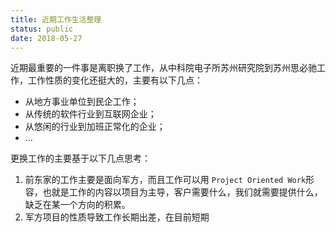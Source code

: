 ```yaml
---
title: 近期工作生活整理
status: public
date: 2018-05-27
---
```

近期最重要的一件事是离职换了工作，从中科院电子所苏州研究院到苏州思必驰工作，工作性质的变化还挺大的，主要有以下几点：
- 从地方事业单位到民企工作；
- 从传统的软件行业到互联网企业；
- 从悠闲的行业到加班正常化的企业；
- ...

更换工作的主要基于以下几点思考：
1. 前东家的工作主要是面向军方，而且工作可以用 `Project Oriented Work`形容，也就是工作的内容以项目为主导，客户需要什么，我们就需要提供什么，缺乏在某一个方向的积累。
2. 军方项目的性质导致工作长期出差，在目前短期
